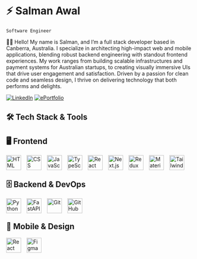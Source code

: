 # ⚡ Salman Awal
`Software Engineer`

👨🏽 Hello! My name is Salman, and I’m a full stack developer based in Canberra, Australia. I specialize in architecting high-impact web and mobile applications, blending robust backend engineering with standout frontend experiences. My work ranges from building scalable infrastructures and payment systems for Australian startups, to creating visually immersive UIs that drive user engagement and satisfaction. Driven by a passion for clean code and seamless design, I thrive on delivering technology that both performs and delights.

[![LinkedIn](https://img.shields.io/badge/LinkedIn-0077B5?style=for-the-badge&logo=linkedin&logoColor=white)](https://www.linkedin.com/in/salman-awal/)
[![ePortfolio](https://img.shields.io/badge/ePortfolio-red?style=for-the-badge&logo=google-chrome&logoColor=white)](https://www.salmanawal.com/)

## 🛠️ Tech Stack & Tools

## 🖥️ Frontend

<img align="left" alt="HTML" width="40px" style="padding-right:12px;" src="https://cdn.jsdelivr.net/gh/devicons/devicon/icons/html5/html5-plain.svg" />
<img align="left" alt="CSS" width="40px" style="padding-right:12px;" src="https://cdn.jsdelivr.net/gh/devicons/devicon/icons/css3/css3-plain.svg" />
<img align="left" alt="JavaScript" width="40px" style="padding-right:12px;" src="https://cdn.jsdelivr.net/gh/devicons/devicon/icons/javascript/javascript-plain.svg" />
<img align="left" alt="TypeScript" width="40px" style="padding-right:12px;" src="https://cdn.jsdelivr.net/gh/devicons/devicon/icons/typescript/typescript-plain.svg" />
<img align="left" alt="React" width="40px" style="padding-right:12px;" src="https://cdn.jsdelivr.net/gh/devicons/devicon/icons/react/react-original.svg" />
<img align="left" alt="Next.js" width="40px" style="padding-right:12px;" src="https://cdn.jsdelivr.net/gh/devicons/devicon/icons/nextjs/nextjs-original.svg" />
<img align="left" alt="Redux" width="40px" style="padding-right:12px;" src="https://cdn.jsdelivr.net/gh/devicons/devicon/icons/redux/redux-original.svg" />
<img align="left" alt="MaterialUI" width="40px" style="padding-right:12px;" src="https://cdn.jsdelivr.net/gh/devicons/devicon/icons/materialui/materialui-plain.svg" />
<img align="left" alt="Tailwind" width="40px" style="padding-right:12px;" src="https://www.vectorlogo.zone/logos/tailwindcss/tailwindcss-icon.svg" />

<br><br>

## 🗄️ Backend & DevOps

<img align="left" alt="Python" width="40px" style="padding-right:12px;" src="https://s3.dualstack.us-east-2.amazonaws.com/pythondotorg-assets/media/files/python-logo-only.svg" />
<img align="left" alt="FastAPI" width="40px" style="padding-right:12px;" src="https://logo.svgcdn.com/l/fastapi-icon.svg" />
<img align="left" alt="Git" width="40px" style="padding-right:12px;" src="https://cdn.jsdelivr.net/gh/devicons/devicon/icons/git/git-original.svg" />
<img align="left" alt="GitHub" width="40px" style="padding-right:12px;" src="https://cdn.jsdelivr.net/gh/devicons/devicon/icons/github/github-original.svg" />

<br><br>

## 📱 Mobile & Design

<img align="left" alt="React Native" width="40px" style="padding-right:12px;" src="https://raw.githubusercontent.com/kristerkari/react-native-svg-transformer/HEAD/images/react-native-logo.png" />
<img align="left" alt="Figma" width="40px" style="padding-right:12px;" src="https://upload.wikimedia.org/wikipedia/commons/thumb/3/33/Figma-logo.svg/1365px-Figma-logo.svg.png" />

<br>


<!-- Clear floats for icon overflow issues -->
<br clear="all"/>

